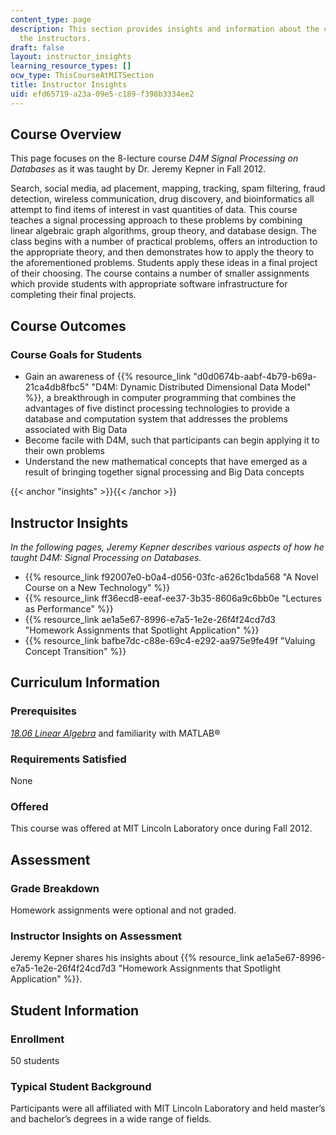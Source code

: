 ```yaml
---
content_type: page
description: This section provides insights and information about the course from
  the instructors.
draft: false
layout: instructor_insights
learning_resource_types: []
ocw_type: ThisCourseAtMITSection
title: Instructor Insights
uid: efd65719-a23a-09e5-c189-f398b3334ee2
---
```

## Course Overview

This page focuses on the 8-lecture course _D4M Signal Processing on Databases_ as it was taught by Dr. Jeremy Kepner in Fall 2012.

Search, social media, ad placement, mapping, tracking, spam filtering, fraud detection, wireless communication, drug discovery, and bioinformatics all attempt to find items of interest in vast quantities of data. This course teaches a signal processing approach to these problems by combining linear algebraic graph algorithms, group theory, and database design. The class begins with a number of practical problems, offers an introduction to the appropriate theory, and then demonstrates how to apply the theory to the aforementioned problems. Students apply these ideas in a final project of their choosing. The course contains a number of smaller assignments which provide students with appropriate software infrastructure for completing their final projects.

## Course Outcomes

### Course Goals for Students

- Gain an awareness of {{% resource_link "d0d0674b-aabf-4b79-b69a-21ca4db8fbc5" "D4M: Dynamic Distributed Dimensional Data Model" %}}, a breakthrough in computer programming that combines the advantages of five distinct processing technologies to provide a database and computation system that addresses the problems associated with Big Data
- Become facile with D4M, such that participants can begin applying it to their own problems
- Understand the new mathematical concepts that have emerged as a result of bringing together signal processing and Big Data concepts

{{< anchor "insights" >}}{{< /anchor >}}

## Instructor Insights

_In the following pages, Jeremy Kepner describes various aspects of how he taught_ _D4M: Signal Processing on Databases._

- {{% resource_link f92007e0-b0a4-d056-03fc-a626c1bda568 "A Novel Course on a New Technology" %}}
- {{% resource_link ff36ecd8-eeaf-ee37-3b35-8606a9c6bb0e "Lectures as Performance" %}}
- {{% resource_link ae1a5e67-8996-e7a5-1e2e-26f4f24cd7d3 "Homework Assignments that Spotlight Application" %}}
- {{% resource_link bafbe7dc-c88e-69c4-e292-aa975e9fe49f "Valuing Concept Transition" %}}

## Curriculum Information

### Prerequisites

[_18.06 Linear Algebra_](/courses/18-06sc-linear-algebra-fall-2011) and familiarity with MATLAB®

### Requirements Satisfied

None

### Offered

This course was offered at MIT Lincoln Laboratory once during Fall 2012.

## Assessment

### Grade Breakdown

Homework assignments were optional and not graded.

### Instructor Insights on Assessment

Jeremy Kepner shares his insights about {{% resource_link ae1a5e67-8996-e7a5-1e2e-26f4f24cd7d3 "Homework Assignments that Spotlight Application" %}}.

## Student Information

### Enrollment

50 students

### Typical Student Background

Participants were all affiliated with MIT Lincoln Laboratory and held master’s and bachelor’s degrees in a wide range of fields.